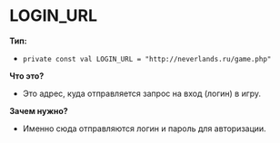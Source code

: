 # LOGIN_URL

**Тип:**
- `private const val LOGIN_URL = "http://neverlands.ru/game.php"`

**Что это?**
- Это адрес, куда отправляется запрос на вход (логин) в игру.

**Зачем нужно?**
- Именно сюда отправляются логин и пароль для авторизации.
